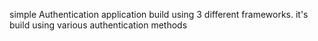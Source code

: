simple Authentication application build using 3 different frameworks. it's build using various authentication methods
